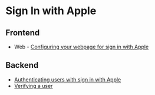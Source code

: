 # Sign In with Apple

## Frontend

* Web - [Configuring your webpage for sign in with Apple](https://developer.apple.com/documentation/sign_in_with_apple/sign_in_with_apple_js/configuring_your_webpage_for_sign_in_with_apple)

## Backend

* [Authenticating users with sign in with Apple](https://developer.apple.com/documentation/sign_in_with_apple/sign_in_with_apple_rest_api/authenticating_users_with_sign_in_with_apple)
* [Verifying a user](https://developer.apple.com/documentation/sign_in_with_apple/sign_in_with_apple_rest_api/verifying_a_user)